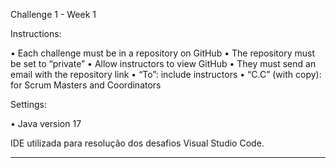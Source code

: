 Challenge 1 - Week 1

Instructions:

• Each challenge must be in a repository on GitHub
• The repository must be set to “private”
• Allow instructors to view GitHub 
• They must send an email with the repository link
• “To”: include instructors
• “C.C” (with copy): for Scrum Masters and Coordinators

Settings:

• Java version 17

IDE utilizada para resolução dos desafios Visual Studio Code.

-----------------------------------------------------------